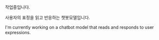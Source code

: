작업중입니다. 

사용자의 표정을 읽고 반응하는 챗봇모델입니다.

I'm currently working on a chatbot model that reads and responds to user expressions.
